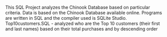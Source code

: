 This SQL Project analyzes the Chinook Database based on particular criteria. Data is based on the Chinook Database available online. Programs are written in SQL and the compiler used is SQLite Studio.
Top10customers.SQL - analyzed who are the Top 10 customers (their first and last names) based on their total purchases and by descending order

